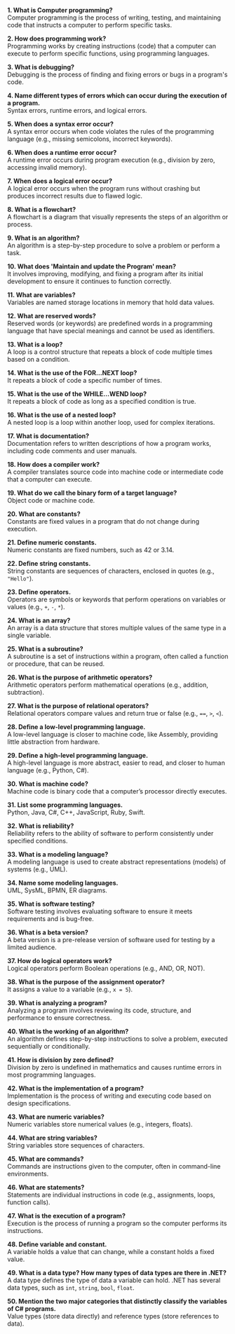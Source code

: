 
**1. What is Computer programming?**  
Computer programming is the process of writing, testing, and maintaining code that instructs a computer to perform specific tasks.

**2. How does programming work?**  
Programming works by creating instructions (code) that a computer can execute to perform specific functions, using programming languages.

**3. What is debugging?**  
Debugging is the process of finding and fixing errors or bugs in a program's code.

**4. Name different types of errors which can occur during the execution of a program.**  
Syntax errors, runtime errors, and logical errors.

**5. When does a syntax error occur?**  
A syntax error occurs when code violates the rules of the programming language (e.g., missing semicolons, incorrect keywords).

**6. When does a runtime error occur?**  
A runtime error occurs during program execution (e.g., division by zero, accessing invalid memory).

**7. When does a logical error occur?**  
A logical error occurs when the program runs without crashing but produces incorrect results due to flawed logic.

**8. What is a flowchart?**  
A flowchart is a diagram that visually represents the steps of an algorithm or process.

**9. What is an algorithm?**  
An algorithm is a step-by-step procedure to solve a problem or perform a task.

**10. What does 'Maintain and update the Program' mean?**  
It involves improving, modifying, and fixing a program after its initial development to ensure it continues to function correctly.

**11. What are variables?**  
Variables are named storage locations in memory that hold data values.

**12. What are reserved words?**  
Reserved words (or keywords) are predefined words in a programming language that have special meanings and cannot be used as identifiers.

**13. What is a loop?**  
A loop is a control structure that repeats a block of code multiple times based on a condition.

**14. What is the use of the FOR…NEXT loop?**  
It repeats a block of code a specific number of times.

**15. What is the use of the WHILE…WEND loop?**  
It repeats a block of code as long as a specified condition is true.

**16. What is the use of a nested loop?**  
A nested loop is a loop within another loop, used for complex iterations.

**17. What is documentation?**  
Documentation refers to written descriptions of how a program works, including code comments and user manuals.

**18. How does a compiler work?**  
A compiler translates source code into machine code or intermediate code that a computer can execute.

**19. What do we call the binary form of a target language?**  
Object code or machine code.

**20. What are constants?**  
Constants are fixed values in a program that do not change during execution.

**21. Define numeric constants.**  
Numeric constants are fixed numbers, such as 42 or 3.14.

**22. Define string constants.**  
String constants are sequences of characters, enclosed in quotes (e.g., `"Hello"`).

**23. Define operators.**  
Operators are symbols or keywords that perform operations on variables or values (e.g., `+`, `-`, `*`).

**24. What is an array?**  
An array is a data structure that stores multiple values of the same type in a single variable.

**25. What is a subroutine?**  
A subroutine is a set of instructions within a program, often called a function or procedure, that can be reused.

**26. What is the purpose of arithmetic operators?**  
Arithmetic operators perform mathematical operations (e.g., addition, subtraction).

**27. What is the purpose of relational operators?**  
Relational operators compare values and return true or false (e.g., `==`, `>`, `<`).

**28. Define a low-level programming language.**  
A low-level language is closer to machine code, like Assembly, providing little abstraction from hardware.

**29. Define a high-level programming language.**  
A high-level language is more abstract, easier to read, and closer to human language (e.g., Python, C#).

**30. What is machine code?**  
Machine code is binary code that a computer’s processor directly executes.

**31. List some programming languages.**  
Python, Java, C#, C++, JavaScript, Ruby, Swift.

**32. What is reliability?**  
Reliability refers to the ability of software to perform consistently under specified conditions.

**33. What is a modeling language?**  
A modeling language is used to create abstract representations (models) of systems (e.g., UML).

**34. Name some modeling languages.**  
UML, SysML, BPMN, ER diagrams.

**35. What is software testing?**  
Software testing involves evaluating software to ensure it meets requirements and is bug-free.

**36. What is a beta version?**  
A beta version is a pre-release version of software used for testing by a limited audience.

**37. How do logical operators work?**  
Logical operators perform Boolean operations (e.g., AND, OR, NOT).

**38. What is the purpose of the assignment operator?**  
It assigns a value to a variable (e.g., `x = 5`).

**39. What is analyzing a program?**  
Analyzing a program involves reviewing its code, structure, and performance to ensure correctness.

**40. What is the working of an algorithm?**  
An algorithm defines step-by-step instructions to solve a problem, executed sequentially or conditionally.

**41. How is division by zero defined?**  
Division by zero is undefined in mathematics and causes runtime errors in most programming languages.

**42. What is the implementation of a program?**  
Implementation is the process of writing and executing code based on design specifications.

**43. What are numeric variables?**  
Numeric variables store numerical values (e.g., integers, floats).

**44. What are string variables?**  
String variables store sequences of characters.

**45. What are commands?**  
Commands are instructions given to the computer, often in command-line environments.

**46. What are statements?**  
Statements are individual instructions in code (e.g., assignments, loops, function calls).

**47. What is the execution of a program?**  
Execution is the process of running a program so the computer performs its instructions.

**48. Define variable and constant.**  
A variable holds a value that can change, while a constant holds a fixed value.

**49. What is a data type? How many types of data types are there in .NET?**  
A data type defines the type of data a variable can hold. .NET has several data types, such as `int`, `string`, `bool`, `float`.

**50. Mention the two major categories that distinctly classify the variables of C# programs.**  
Value types (store data directly) and reference types (store references to data).
